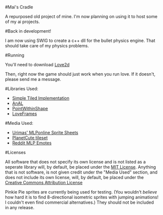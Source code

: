 #Mai's Cradle

A repurposed old project of mine. I'm now planning on using it to host some of my ai projects.

#Back in development! 

I am now using SWIG to create a c++ dll for the bullet physics engine. That should take care of my physics problems.

#Running

You'll need to download [Love2d](https://love2d.org/)

Then, right now the game should just work when you run love. If it doesn't, please send me a message.

#Libraries Used:

* [Simple Tiled Implementation](https://github.com/karai17/Simple-Tiled-Implementation)
* [AnAL](https://love2d.org/wiki/AnAL)
* [PointWithinShape](https://love2d.org/wiki/PointWithinShape)
* [LoveFrames](http://nikolairesokav.com/projects/loveframes)


#Media Used:

* [Urimas' MLPonline Sprite Sheets](http://urimas.deviantart.com/art/MLPonline-Sprite-Sheets-341840400)
* [PlanetCute tileset](http://www.lostgarden.com/2007/05/dancs-miraculously-flexible-game.html)
* [Reddit MLP Emotes](http://www.reddit.com/r/mylittlepony)

#Licenses

All software that does not specify its own license and is not listed as a seperate library will, by default, be placed under the [MIT License](http://opensource.org/licenses/MIT). Anything that is not software, is not given credit under the "Media Used" section, and does not include its own license, will, by default, be placed under the [Creative Commons Attribution License](http://creativecommons.org/licenses/by/4.0/legalcode)

Pinkie Pie sprites are currently being used for testing. (You wouldn't *believe* how hard it is to find 8-directional isometric sprites with jumping animations! I couldn't even find commercial alternatives.) They should not be included in any release.
